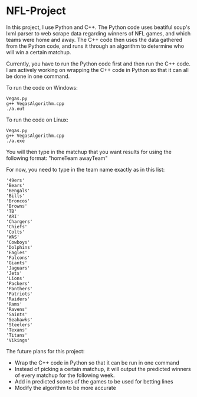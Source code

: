 # NFL-Project
In this project, I use Python and C++. 
The Python code uses beatiful soup's lxml parser to web scrape data regarding winners of NFL games, and which teams were home and away.
The C++ code then uses the data gathered from the Python code, and runs it through an algorithm to determine who will win a certain matchup.

Currently, you have to run the Python code first and then run the C++ code. I am actively working on wrapping the C++ code in Python so that it can all be done in one command.

To run the code on Windows:
  ```
  Vegas.py
  g++ VegasAlgorithm.cpp
  ./a.out
  ```

To run the code on Linux:
```
Vegas.py
g++ VegasAlgorithm.cpp
./a.exe
```

You will then type in the matchup that you want results for using the following format:
"homeTeam awayTeam"

For now, you need to type in the team name exactly as in this list:

    '49ers'
    'Bears'
    'Bengals'
    'Bills'
    'Broncos'
    'Browns'
    'TB'
    'ARI'
    'Chargers'
    'Chiefs'
    'Colts'
    'WAS'
    'Cowboys'
    'Dolphins'
    'Eagles'
    'Falcons'
    'Giants'
    'Jaguars'
    'Jets'
    'Lions'
    'Packers'
    'Panthers'
    'Patriots'
    'Raiders'
    'Rams'
    'Ravens'
    'Saints'
    'Seahawks'
    'Steelers'
    'Texans'
    'Titans'
    'Vikings'
    
The future plans for this project:
- Wrap the C++ code in Python so that it can be run in one command
- Instead of picking a certain matchup, it will output the predicted winners of every matchup for the following week.
- Add in predicted scores of the games to be used for betting lines
- Modify the algorithm to be more accurate

